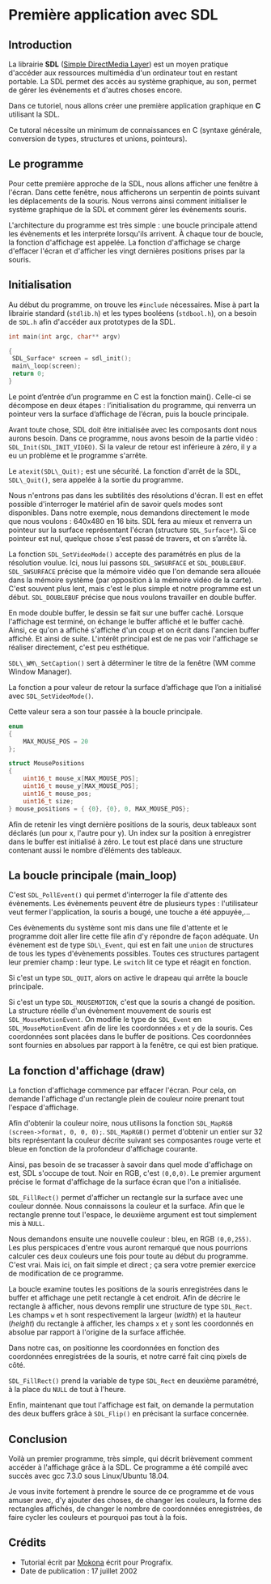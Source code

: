 Première application avec SDL
=============================

Introduction
------------

La librairie **SDL** ([Simple DirectMedia
Layer](http://www.libsdl.org/))
est un moyen pratique d'accéder aux ressources multimédia d'un
ordinateur tout en restant portable. La SDL permet des accès au système
graphique, au son, permet de gérer les évènements et d'autres choses
encore.

Dans ce tutoriel, nous allons créer une première application graphique
en **C** utilisant la SDL.

Ce tutoral nécessite un minimum de connaissances en C (syntaxe générale,
conversion de types, structures et unions, pointeurs).

Le programme 
-------------

Pour cette première approche de la SDL, nous allons afficher une fenêtre
à l'écran. Dans cette fenêtre, nous afficherons un serpentin de points
suivant les déplacements de la souris. Nous verrons ainsi comment
initialiser le système graphique de la SDL et comment gérer les
évènements souris.

L'architecture du programme est très simple : une boucle principale
attend les évènements et les interpréte lorsqu'ils arrivent. À chaque
tour de boucle, la fonction d'affichage est appelée. La fonction
d'affichage se charge d'effacer l'écran et d'afficher les vingt
dernières positions prises par la souris.

Initialisation
--------------

Au début du programme, on trouve les `#include` nécessaires. Mise à
part la librairie standard (`stdlib.h`) et les types booléens
(`stdbool.h`), on a besoin de `SDL.h` afin d'accéder aux prototypes de
la SDL.

```C
int main(int argc, char** argv)

{
 SDL_Surface* screen = sdl_init();
 main\_loop(screen);
 return 0;
}
```

Le point d’entrée d’un programme en C est la fonction main(). Celle-ci
se décompose en deux étapes : l’initialisation du programme, qui
renverra un pointeur vers la surface d’affichage de l’écran, puis la
boucle principale.

Avant toute chose, SDL doit être initialisée avec les composants dont
nous aurons besoin. Dans ce programme, nous avons besoin de la partie
vidéo : `SDL_Init(SDL_INIT_VIDEO)`. Si la valeur de retour est
inférieure à zéro, il y a eu un problème et le programme s'arrête.

Le `atexit(SDL\_Quit);` est une sécurité. La fonction d'arrêt de la SDL,
`SDL\_Quit()`, sera appelée à la sortie du programme.

Nous n'entrons pas dans les subtilités des résolutions d'écran. Il est
en effet possible d'interroger le matériel afin de savoir quels modes
sont disponibles. Dans notre exemple, nous demandons directement le mode
que nous voulons : 640x480 en 16 bits. SDL fera au mieux et renverra un
pointeur sur la surface représentant l'écran (structure `SDL_Surface*`).
Si ce pointeur est nul, quelque chose s'est passé de
travers, et on s’arrête là.

La fonction `SDL_SetVideoMode()` accepte des paramétrés en plus de la
résolution voulue. Ici, nous lui passons `SDL_SWSURFACE` et
`SDL_DOUBLEBUF`. `SDL_SWSURFACE` précise que la mémoire vidéo que l'on
demande sera allouée dans la mémoire système (par opposition à la
mémoire vidéo de la carte). C'est souvent plus lent, mais c'est le plus
simple et notre programme est un début. `SDL_DOUBLEBUF` précise que
nous voulons travailler en double buffer.

En mode double buffer, le dessin se fait sur une buffer caché. Lorsque
l'affichage est terminé, on échange le buffer affiché et le buffer
caché. Ainsi, ce qu'on a affiché s'affiche d'un coup et on écrit dans
l'ancien buffer affiché. Et ainsi de suite. L'intérêt principal est de
ne pas voir l'affichage se réaliser directement, c'est peu esthétique.

`SDL\_WM\_SetCaption()` sert à déterminer le titre de la fenêtre (WM
comme Window Manager).

La fonction a pour valeur de retour la surface d’affichage que l’on a
initialisé avec `SDL_SetVideoMode()`.

Cette valeur sera a son tour passée à la boucle principale.

```C
enum
{
    MAX_MOUSE_POS = 20
};

struct MousePositions
{
    uint16_t mouse_x[MAX_MOUSE_POS];
    uint16_t mouse_y[MAX_MOUSE_POS];
    uint16_t mouse_pos;
    uint16_t size;
} mouse_positions = { {0}, {0}, 0, MAX_MOUSE_POS};
```

Afin de retenir les vingt dernière positions de la souris, deux tableaux
sont déclarés (un pour x, l'autre pour y). Un index sur la position à
enregistrer dans le buffer est initialisé à zéro. Le tout est placé dans
une structure contenant aussi le nombre d’éléments des tableaux.

La boucle principale (main\_loop)
---------------------------------

C'est `SDL_PollEvent()` qui permet d'interroger la file d'attente des
évènements. Les évènements peuvent être de plusieurs types :
l'utilisateur veut fermer l'application, la souris a bougé, une touche a
été appuyée,...

Ces évènements du système sont mis dans une file d'attente et le
programme doit aller lire cette file afin d'y répondre de façon
adéquate. Un évènement est de type `SDL\_Event`, qui est en fait une
`union` de structures de tous les types d'évènements possibles. Toutes
ces structures partagent leur premier champ : leur type. Le `switch` lit
ce type et réagit en fonction.

Si c'est un type `SDL_QUIT`, alors on active le drapeau qui arrête la
boucle principale.

Si c'est un type `SDL_MOUSEMOTION`, c'est que la souris a changé de
position. La structure réelle d'un évènement mouvement de souris est
`SDL_MouseMotionEvent`. On modifie le type de `SDL_Event` en
`SDL_MouseMotionEvent` afin de lire les coordonnées `x` et `y` de la
souris. Ces coordonnées sont placées dans le buffer de positions. Ces
coordonnées sont fournies en absolues par rapport à la fenêtre, ce qui
est bien pratique.

La fonction d'affichage (draw)
------------------------------

La fonction d'affichage commence par effacer l'écran. Pour cela, on
demande l'affichage d'un rectangle plein de couleur noire prenant tout
l'espace d'affichage.

Afin d'obtenir la couleur noire, nous utilisons la fonction `SDL_MapRGB
(screen->format, 0, 0, 0);`. `SDL_MapRGB()` permet d'obtenir un
entier sur 32 bits représentant la couleur décrite suivant ses
composantes rouge verte et bleue en fonction de la profondeur
d'affichage courante.

Ainsi, pas besoin de se tracasser à savoir dans quel mode d'affichage on
est, SDL s'occupe de tout. Noir en RGB, c'est `(0,0,0)`. Le premier
argument précise le format d'affichage de la surface écran que l'on a
initialisée.

`SDL_FillRect()` permet d'afficher un rectangle sur la surface avec une
couleur donnée. Nous connaissons la couleur et la surface. Afin que le
rectangle prenne tout l'espace, le deuxième argument est tout simplement
mis à `NULL`.

Nous demandons ensuite une nouvelle couleur : bleu, en RGB `(0,0,255)`.
Les plus perspicaces d'entre vous auront remarqué que nous pourrions
calculer ces deux couleurs une fois pour toute au début du programme.
C'est vrai. Mais ici, on fait simple et direct ; ça sera votre premier
exercice de modification de ce programme.

La boucle examine toutes les positions de la souris enregistrées dans le
buffer et affichage une petit rectangle à cet endroit. Afin de décrire
le rectangle à afficher, nous devons remplir une structure de type
`SDL_Rect`. Les champs `w` et `h` sont respectivement la largeur (*width*)
et la hauteur (*height*) du rectangle à afficher, les champs `x` et `y`
sont les coordonnés en absolue par rapport à l'origine de la surface
affichée.

Dans notre cas, on positionne les coordonnées en fonction des
coordonnées enregistrées de la souris, et notre carré fait cinq pixels
de côté.

`SDL_FillRect()` prend la variable de type `SDL_Rect` en deuxième
paramétré, à la place du `NULL` de tout à l'heure.

Enfin, maintenant que tout l'affichage est fait, on demande la
permutation des deux buffers grâce à `SDL_Flip()` en précisant la
surface concernée.

Conclusion 
-----------

Voilà un premier programme, très simple, qui décrit brièvement comment
accéder à l'affichage grâce à la SDL. Ce programme a été compilé avec
succès avec gcc 7.3.0 sous Linux/Ubuntu 18.04.

Je vous invite fortement à prendre le source de ce programme et de vous
amuser avec, d'y ajouter des choses, de changer les couleurs, la forme
des rectangles affichés, de changer le nombre de coordonnées
enregistrées, de faire cycler les couleurs et pourquoi pas tout à la
fois.

Crédits 
--------

- Tutorial écrit par [Mokona](https://www.puupuu.org) écrit pour Prografix.
- Date de publication : 17 juillet 2002

